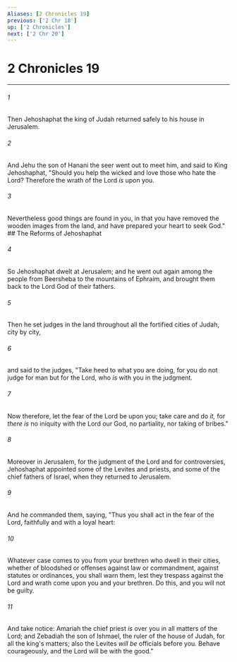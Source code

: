 ```yaml
---
Aliases: [2 Chronicles 19]
previous: ['2 Chr 18']
up: ['2 Chronicles']
next: ['2 Chr 20']
---
```

# 2 Chronicles 19

***


###### 1 
Then Jehoshaphat the king of Judah returned safely to his house in Jerusalem. 

###### 2 
And Jehu the son of Hanani the seer went out to meet him, and said to King Jehoshaphat, "Should you help the wicked and love those who hate the Lord? Therefore the wrath of the Lord _is_ upon you. 

###### 3 
Nevertheless good things are found in you, in that you have removed the wooden images from the land, and have prepared your heart to seek God." ## The Reforms of Jehoshaphat 

###### 4 
So Jehoshaphat dwelt at Jerusalem; and he went out again among the people from Beersheba to the mountains of Ephraim, and brought them back to the Lord God of their fathers. 

###### 5 
Then he set judges in the land throughout all the fortified cities of Judah, city by city, 

###### 6 
and said to the judges, "Take heed to what you are doing, for you do not judge for man but for the Lord, who _is_ with you in the judgment. 

###### 7 
Now therefore, let the fear of the Lord be upon you; take care and do _it,_ for _there is_ no iniquity with the Lord our God, no partiality, nor taking of bribes." 

###### 8 
Moreover in Jerusalem, for the judgment of the Lord and for controversies, Jehoshaphat appointed some of the Levites and priests, and some of the chief fathers of Israel, when they returned to Jerusalem. 

###### 9 
And he commanded them, saying, "Thus you shall act in the fear of the Lord, faithfully and with a loyal heart: 

###### 10 
Whatever case comes to you from your brethren who dwell in their cities, whether of bloodshed or offenses against law or commandment, against statutes or ordinances, you shall warn them, lest they trespass against the Lord and wrath come upon you and your brethren. Do this, and you will not be guilty. 

###### 11 
And take notice: Amariah the chief priest _is_ over you in all matters of the Lord; and Zebadiah the son of Ishmael, the ruler of the house of Judah, for all the king's matters; also the Levites _will be_ officials before you. Behave courageously, and the Lord will be with the good."
